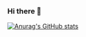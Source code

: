 ### Hi there 👋
[![Anurag's GitHub stats](https://github-readme-stats.vercel.app/api?username=RyanPaulGannon)](https://github.com/anuraghazra/github-readme-stats)
<!--
**RyanPaulGannon/RyanPaulGannon** is a ✨ _special_ ✨ repository because its `README.md` (this file) appears on your GitHub profile.

Here are some ideas to get you started:

- 🔭 I’m currently working on ...
- 🌱 I’m currently learning ...
- 👯 I’m looking to collaborate on ...
- 🤔 I’m looking for help with ...
- 💬 Ask me about ...
- 📫 How to reach me: ...
- 😄 Pronouns: ...
- ⚡ Fun fact: ...
-->
